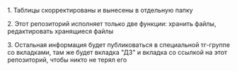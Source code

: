 <p>1. Таблицы скорректированы и вынесены в отдельную папку</p>
<p>2. Этот репозиторий исполняет только две функции: хранить файлы, редактировать хранящиеся файлы</p>
<p>3. Остальная информация будет публиковаться в специальной тг-группе со вкладками, там же будет вкладка "ДЗ" и вкладка со ссылкой на этот репозиторий, чтобы никто не терял его</p>
